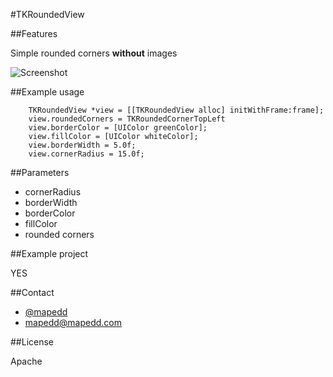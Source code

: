 #TKRoundedView

##Features

Simple rounded corners __without__ images

![Screenshot](https://dl.dropbox.com/u/450887/tkroundedview.png)

##Example usage

		TKRoundedView *view = [[TKRoundedView alloc] initWithFrame:frame];
		view.roundedCorners = TKRoundedCornerTopLeft
		view.borderColor = [UIColor greenColor];
		view.fillColor = [UIColor whiteColor];
		view.borderWidth = 5.0f;
		view.cornerRadius = 15.0f;

##Parameters

- cornerRadius 
- borderWidth
- borderColor
- fillColor
- rounded corners


##Example project

YES


##Contact

- [@mapedd](https://twitter.com/mapedd)
- [mapedd@mapedd.com](mapedd@gmail.com/ "Title")


##License 

Apache


